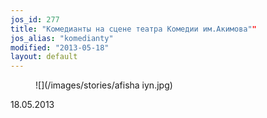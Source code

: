 ```yaml
---
jos_id: 277
title: "Комедианты на сцене театра Комедии им.Акимова""
jos_alias: "komedianty"
modified: "2013-05-18"
layout: default
---
```


<figure>
![](/images/stories/afisha iyn.jpg)
</figure>

18.05.2013

